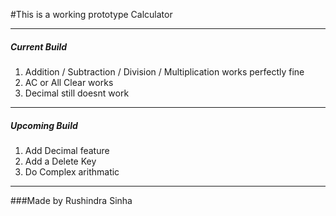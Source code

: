 #This is a working prototype Calculator


---
##### Current Build
1. Addition / Subtraction / Division / Multiplication works perfectly fine
2. AC or All Clear works
3. Decimal still doesnt work

---
##### Upcoming Build
1. Add Decimal feature
2. Add a Delete Key
3. Do Complex arithmatic

---

###Made by Rushindra Sinha